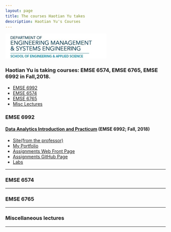 ```yaml
---
layout: page
title: The courses Haotian Yu takes
description: Haotian Yu's Courses
---
```


 <img src="EEE.jpg" alt="EEE" title="EEE"/>

### Haotian Yu is taking courses: EMSE 6574, EMSE 6765, EMSE 6992 in Fall,2018.

<div class="navbar">
    <div class="navbar-inner">
        <ul class="nav">
            <li><a href="#a">EMSE 6992</a></li>
            <li><a href="#b">EMSE 6574</a></li>
            <li><a href="#l">EMSE 6765</a></li>
            <li><a href="#l">Misc Lectures</a></li>
        </ul>
    </div>
</div>


### <a name="a"></a>EMSE 6992

#### [Data Analytics Introduction and Practicum](http://HaotianYu123.github.io) (EMSE 6992; Fall, 2018)

- [Site(from the professor)](https://bsharvey.github.io/)
- [My Portfolio](https://haotianyu123.github.io/)
- [Assignments Web Front Page](https://haotianyu123.github.io/pages/assignments.html)
- [Assignments GitHub Page](https://github.com/HaotianYu123/HaotianYu123.github.io/tree/master/Assignments)
- [Labs](https://github.com/bsharvey/EMSEDataAnalytics/tree/master/EMSE6992_Labs)

---


### <a name="b"></a>EMSE 6574


---
### <a name="c"></a>EMSE 6765

---
### <a name="l"></a>Miscellaneous lectures

---
